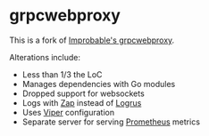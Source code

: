 # grpcwebproxy

This is a fork of [Improbable's grpcwebproxy][grpcwebproxy].

Alterations include:

- Less than 1/3 the LoC
- Manages dependencies with Go modules
- Dropped support for websockets
- Logs with [Zap] instead of [Logrus]
- Uses [Viper] configuration
- Separate server for serving [Prometheus] metrics

[grpcwebproxy]: https://github.com/improbable-eng/grpc-web/tree/master/go/grpcwebproxy
[Zap]: https://github.com/uber-go/zap
[Logrus]: https://github.com/sirupsen/logrus
[Viper]: https://github.com/spf13/viper
[Prometheus]: https://prometheus.io
